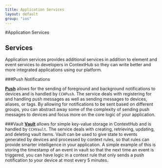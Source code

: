 ```yaml
---
title: Application Services
layout: default
group: "ios"
---
```

#Application Services

## Services

Application services provides additional services in addition to element and event services to developers in ContextHub so they can write better and more integrated applications using our platform.


###Push Notifications

**[Push](/docs/ios/application-services/push)** allows for the sending of foreground and background notifications to devices and is handled by `CCHPush`. The service deals with registering for and handling push messages as well as sending messages to devices, aliases, or tags. By allowing for notifications to be sent based on different groups, you can abstract away some of the complexity of sending push messages to devices and focus more on the core logic of your application.

###Vault
**[Vault](/docs/ios/application-services/vault)** allows for simple key-value storage in ContextHub and is handled by `CCHVault`. The service deals with creating, retrieving, updating, and deleting vault items. Vault can be used to give state to events generated by devices and processed by context rules, so that rules can provide smarter intelligence in your application. A simple example of this is storing the timestamp of an event in vault so that the next time an event is triggered, you can have logic in a context rule that only sends a push notification to your device at most every 5 minutes.

<br />
<br />
<br />
<br />
<br />
<br />
<br />
<br />
<br />
<br />
<br />